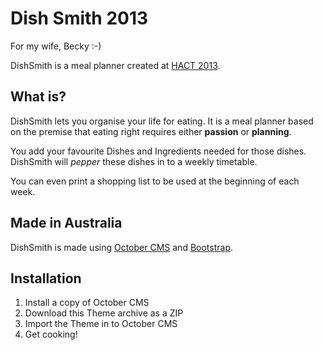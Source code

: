 Dish Smith 2013
=========

For my wife, Becky :-)

DishSmith is a meal planner created at [HACT 2013](http://hact.org.au).

## What is?

DishSmith lets you organise your life for eating. It is a meal planner based on the premise that eating right requires either **passion** or **planning**.

You add your favourite Dishes and Ingredients needed for those dishes. DishSmith will *pepper* these dishes in to a weekly timetable.

You can even print a shopping list to be used at the beginning of each week.

## Made in Australia

DishSmith is made using [October CMS](http://octobercms.com) and [Bootstrap](http://getbootstrap.com).

## Installation

1. Install a copy of October CMS
2. Download this Theme archive as a ZIP
3. Import the Theme in to October CMS
4. Get cooking!


